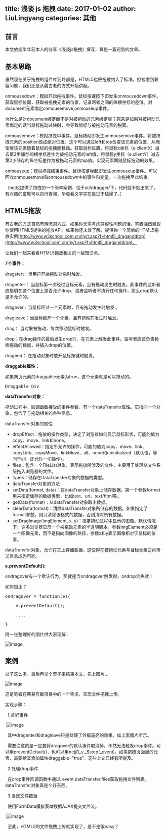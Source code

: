 title: 浅谈 js 拖拽
date: 2017-01-02
author: LiuLingyang
categories: 其他
---

## 前言

本文依据半年前本人的分享《浅谈js拖拽》撰写，算是一篇迟到的文章。

## 基本思路

虽然现在关于拖拽的组件库到处都是，HTML5也把拖放纳入了标准。但考虑到兼容问题，我们还是从最古老的方式开始讲起。

onmousedown：模拟开始拖拽事件。鼠标按键按下即发生onmousedown事件。获取鼠标位置，获取被拖拽元素的位置，记录两者之间的纵横坐标的差值。对document元素绑定onmousemove,onmouseup事件。 

为什么是对document绑定而不是对被拖动的元素绑定呢？原来是如果对被拖动元素绑定的话当鼠标拖动过快时，会导致鼠标与被拖动元素的脱离。 

onmousemove：模拟拖拽中事件。鼠标拖动即发生onmousemove事件。将被拖拽元素的position改成绝对位置，这个可以通过left和top改变该元素的位置，从而使得该元素随着鼠标的拖拽而移动。获取鼠标位置，将鼠标x坐标（e.clientX）减去第2步储存的横坐标差作为被拖动元素的left值，将鼠标y坐标（e.clientY）减去第2步储存的纵坐标差作为被拖动元素的top值。实现元素跟随鼠标拖动的效果。 

onmouseup：模拟拖拽结束事件。鼠标按键弹起即发生onmouseup事件。可以回收onmousemove和onmousedown中的事件和变量，一次拖拽至此结束。

（nej也提供了拖拽的一个简单案例，位于util/dragger/下，代码就不贴出来了，有兴趣的童鞋可以自行查阅，毕竟看文字实在是过于枯燥了。）

## HTML5拖放

有古老的方式自然有潮流的方式，如果你无需考虑兼容性问题的话，笔者强烈建议你使用HTML5提供的拖放API。如果你还未曾了解，提供你一个简单的HTML5拖放实例[http://www.w3school.com.cn/tiy/t.asp?f=html5_draganddrop](http://www.w3school.com.cn/tiy/t.asp?f=html5_draganddrop)。

让我们一起来看看HTML5拖放相关的一些知识点。

**7个事件：**

dragstart：当用户开始拖动对象时触发。

dragenter： 当鼠标第一次经过目标元素，且有拖动发生时触发。此事件的监听者应指明在这个位置上是否允许drop，或者监听者不执行任何操作，那么drop默认是不允许的。

dragover：当鼠标经过一个元素时，且有拖动发生时触发 。

dragleave：当鼠标离开一个元素，且有拖动在发生时触发。

drag： 当对象被拖动，每次移动鼠标时触发。

drop：在drag操作的最后发生drop时，在元素上触发此事件。监听者应该负责检索拖动的数据，并插入drop的位置。

dragend： 在拖动对象时放开鼠标按键时触发。

**draggable属性：**

如果网页元素的draggable元素为true，这个元素就是可以拖动的。

<pre><div draggable="true">Draggable Div</div></pre>

**dataTransfer对象：**

拖动过程中，回调函数接受的事件参数，有一个dataTransfer属性。它指向一个对象，包含了与拖动相关的各种信息。

dataTransfer对象的属性:

*   dropEffect：拖放的操作类型，决定了浏览器如何显示鼠标形状，可能的值为copy、move、link和none。
*   effectAllowed：指定所允许的操作，可能的值为copy、move、link、copyLink、copyMove、linkMove、all、none和uninitialized（默认值，等同于all，即允许一切操作）。
*   files：包含一个FileList对象，表示拖放所涉及的文件，主要用于处理从文件系统拖入浏览器的文件。
*   types：储存在DataTransfer对象的数据的类型。
*   dataTransfer对象的方法：
*   setData(format, data)：在dataTransfer对象上储存数据。第一个参数format用来指定储存的数据类型，比如text、url、text/html等。
*   getData(format)：从dataTransfer对象取出数据。
*   clearData(format)：清除dataTransfer对象所储存的数据。如果指定了format参数，则只清除该格式的数据，否则清除所有数据。
*   setDragImage(imgElement, x, y)：指定拖动过程中显示的图像。默认情况下，许多浏览器显示一个被拖动元素的半透明版本。参数imgElement必须是一个图像元素，而不是指向图像的路径，参数x和y表示图像相对于鼠标的位置。

dataTransfer对象，允许在其上存储数据，这使得在被拖动元素与目标元素之间传送信息成为可能。

**e.preventDefault():**

ondragover有一个默认行为，那就是当ondragover触发时，ondrop会失效！

如何阻止？

<pre data-type="javascript">ondragover = function(e){</pre>

<pre data-type="javascript">    e.preventDefault();</pre>

<pre data-type="javascript">    ....</pre>

<pre data-type="javascript">}</pre>

附一张整理好的图片供大家理解：

![image](http://upload-images.jianshu.io/upload_images/13276697-e3f1caa17193f21c?imageMogr2/auto-orient/strip%7CimageView2/2/w/1240)

## 案例

扯了这么多，最后再举个栗子来结束本文。先上图片...

![image](http://upload-images.jianshu.io/upload_images/13276697-f9a4a35e17da8815?imageMogr2/auto-orient/strip%7CimageView2/2/w/1240)

这是笔者在网易有数项目中的一个需求，实现文件拖拽上传。

实现步骤：

  1.监听事件

 ![image](http://upload-images.jianshu.io/upload_images/13276697-34c74f5bf800a8f1?imageMogr2/auto-orient/strip%7CimageView2/2/w/1240)

  其中dragenter和dragleave只是处理了外框高亮的效果，如上面图片所示。

  需要注意的是一定要将dragover的默认事件取消掉，不然无法触发drop事件。可以用preventDefault()，也可以用nej的_v._$stop(_event)。如需拖拽页面里的元素，需要给其添加属性draggable=”true”。这些上文已经有所提及。

  2.处理drop事件

  在drop事件回调函数中通过_event.dataTransfer.files获取拖拽文件列表。dataTransfer对象真是个好东西。

  3.发送文件数据

  使用FormData模拟表单数据AJAX提交文件流。

 ![image](http://upload-images.jianshu.io/upload_images/13276697-f1a888eccb80074b?imageMogr2/auto-orient/strip%7CimageView2/2/w/1240)

  至此，HTML5的文件拖拽上传就实现了，是不是很easy？
